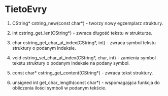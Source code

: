 # TietoEvry

1. CString* cstring_new(const char*) - tworzy nowy egzemplarz struktury.
2. int cstring_get_len(CString*) - zwraca długość tekstu w strukturze.
3. char cstring_get_char_at_index(CString*, int) - zwraca symbol tekstu struktury o podanym indeksie.
4. void cstring_set_char_at_index(CString*, char, int) - zamienia symbol tekstu struktury o podanym indeksie na podany symbol.
5. const char* cstring_get_content(CString*) - zwraca tekst struktury.

6. unsigned int get_char_length(const char*) - wspomagająca funkcja do obliczenia ilości symboli w podanym tekście.
